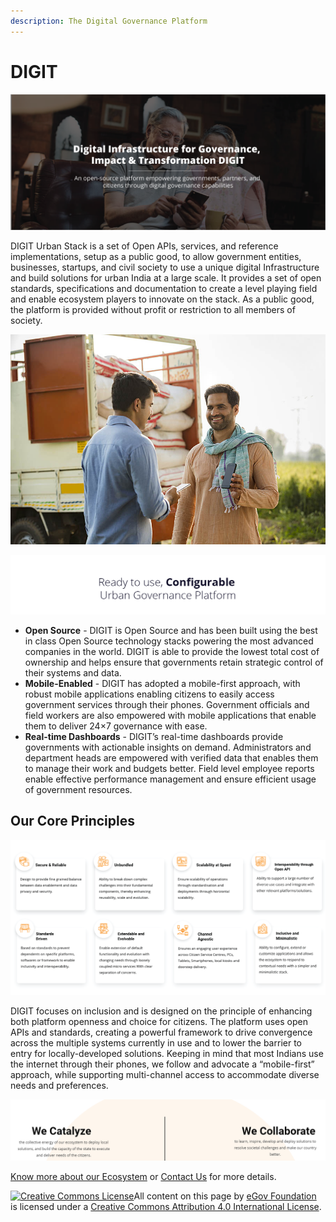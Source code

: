 ```yaml
---
description: The Digital Governance Platform
---
```


# DIGIT

![](.gitbook/assets/digit-website_updated-03.png)

DIGIT Urban Stack is a set of Open APIs, services, and reference implementations, setup as a public good, to allow government entities, businesses, startups, and civil society to use a unique digital Infrastructure and build solutions for urban India at a large scale. It provides a set of open standards, specifications and documentation to create a level playing field and enable ecosystem players to innovate on the stack. As a public good, the platform is provided without profit or restriction to all members of society.

![](.gitbook/assets/image%20%2894%29.png)

![](.gitbook/assets/image%20%2892%29.png)

* **Open Source** - DIGIT is Open Source and has been built using the best in class Open Source technology stacks powering the most advanced companies in the world. DIGIT is able to provide the lowest total cost of ownership and helps ensure that governments retain strategic control of their systems and data. 
* **Mobile-Enabled** - DIGIT has adopted a mobile-first approach, with robust mobile applications enabling citizens to easily access government services through their phones. Government officials and field workers are also empowered with mobile applications that enable them to deliver 24×7 governance with ease.
* **Real-time Dashboards** - DIGIT’s real-time dashboards provide governments with actionable insights on demand. Administrators and department heads are empowered with verified data that enables them to manage their work and budgets better. Field level employee reports enable effective performance management and ensure efficient usage of government resources.

## Our Core Principles

![](.gitbook/assets/banner-18.png)

DIGIT focuses on inclusion and is designed on the principle of enhancing both platform openness and choice for citizens. The platform uses open APIs and standards, creating a powerful framework to drive convergence across the multiple systems currently in use and to lower the barrier to entry for locally-developed solutions. Keeping in mind that most Indians use the internet through their phones, we follow and advocate a “mobile-first” approach, while supporting multi-channel access to accommodate diverse needs and preferences.

![](.gitbook/assets/landing-page-12.png)

[Know more about our Ecosystem](https://egov.org.in/innovation-ecosystem/) or [Contact Us](https://egov.org.in/contact-us/) for more details.

[![Creative Commons License](https://i.creativecommons.org/l/by/4.0/80x15.png)](http://creativecommons.org/licenses/by/4.0/)All content on this page by [eGov Foundation ](https://egov.org.in/)is licensed under a [Creative Commons Attribution 4.0 International License](http://creativecommons.org/licenses/by/4.0/).

